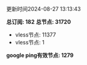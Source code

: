 更新时间2024-08-27 13:13:43

**总订阅: 182**
**总节点: 31720**
- vless节点: 11377
- vless节点: 1

**google ping有效节点: 1279**
